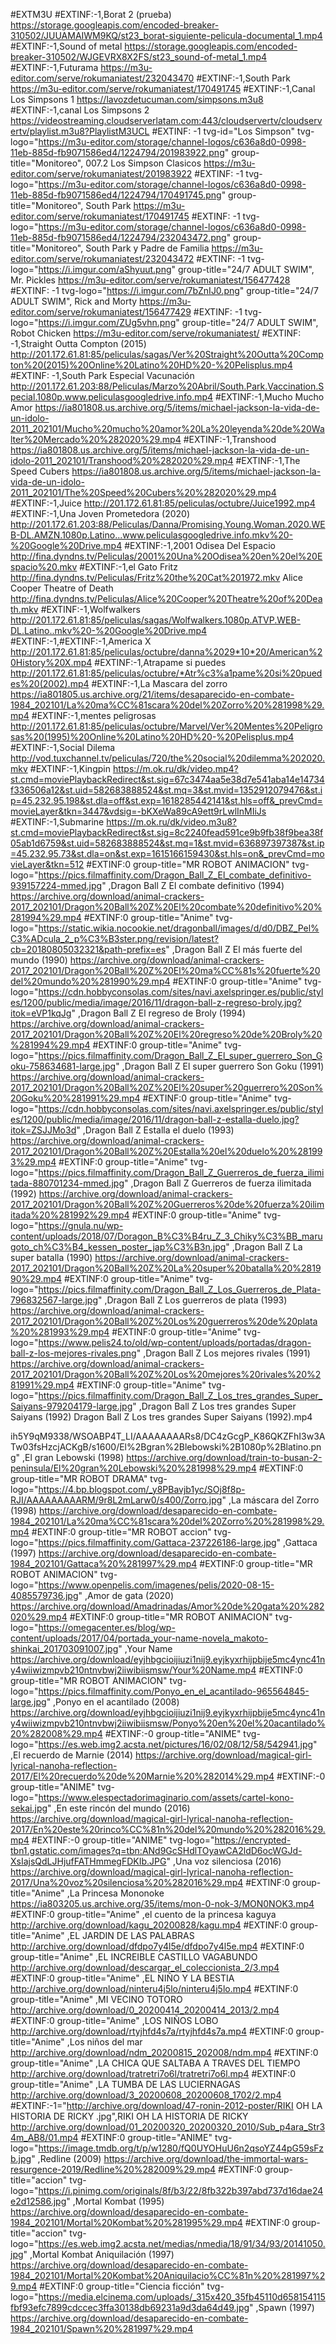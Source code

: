 #EXTM3U
#EXTINF:-1,Borat 2 (prueba)
https://storage.googleapis.com/encoded-breaker-310502/JUUAMAIWM9KQ/st23_borat-siguiente-pelicula-documental_1.mp4
#EXTINF:-1,Sound of metal
https://storage.googleapis.com/encoded-breaker-310502/WJGEVRX8X2FS/st23_sound-of-metal_1.mp4
#EXTINF:-1,Futurama
https://m3u-editor.com/serve/rokumaniatest/232043470
#EXTINF:-1,South Park
https://m3u-editor.com/serve/rokumaniatest/170491745
#EXTINF:-1,Canal Los Simpsons 1
https://lavozdetucuman.com/simpsons.m3u8
#EXTINF:-1,canal Los Simpsons 2
https://videostreaming.cloudserverlatam.com:443/cloudservertv/cloudservertv/playlist.m3u8?PlaylistM3UCL
#EXTINF: -1 tvg-id="Los Simpson" tvg-logo="https://m3u-editor.com/storage/channel-logos/c636a8d0-0998-11eb-885d-fb9071586ed4/1224794/201983922.png" group-title="Monitoreo", 007.2 Los Simpson Clasicos
https://m3u-editor.com/serve/rokumaniatest/201983922
#EXTINF: -1 tvg-logo="https://m3u-editor.com/storage/channel-logos/c636a8d0-0998-11eb-885d-fb9071586ed4/1224794/170491745.png" group-title="Monitoreo", South Park
https://m3u-editor.com/serve/rokumaniatest/170491745
#EXTINF: -1 tvg-logo="https://m3u-editor.com/storage/channel-logos/c636a8d0-0998-11eb-885d-fb9071586ed4/1224794/232043472.png" group-title="Monitoreo", South Park y Padre de Familia
https://m3u-editor.com/serve/rokumaniatest/232043472
#EXTINF: -1 tvg-logo="https://i.imgur.com/aShyuut.png" group-title="24/7 ADULT SWIM", Mr. Pickles
https://m3u-editor.com/serve/rokumaniatest/156477428
#EXTINF: -1 tvg-logo="https://i.imgur.com/7bZnIJ0.png" group-title="24/7 ADULT SWIM", Rick and Morty
https://m3u-editor.com/serve/rokumaniatest/156477429
#EXTINF: -1 tvg-logo="https://i.imgur.com/ZUg5vhn.png" group-title="24/7 ADULT SWIM", Robot Chicken
https://m3u-editor.com/serve/rokumaniatest/
#EXTINF: -1,Straight Outta Compton (2015)
http://201.172.61.81:85/peliculas/sagas/Ver%20Straight%20Outta%20Compton%20(2015)%20Online%20Latino%20HD%20-%20Pelisplus.mp4
#EXTINF: -1,South Park Especial Vacunación
http://201.172.61.203:88/Peliculas/Marzo%20Abril/South.Park.Vaccination.Special.1080p.www.peliculasgoogledrive.info.mp4
#EXTINF:-1,Mucho Mucho Amor
https://ia801808.us.archive.org/5/items/michael-jackson-la-vida-de-un-idolo-2011_202101/Mucho%20mucho%20amor%20La%20leyenda%20de%20Walter%20Mercado%20%282020%29.mp4
#EXTINF:-1,Transhood
https://ia801808.us.archive.org/5/items/michael-jackson-la-vida-de-un-idolo-2011_202101/Transhood%20%282020%29.mp4
#EXTINF:-1,The Speed Cubers
https://ia801808.us.archive.org/5/items/michael-jackson-la-vida-de-un-idolo-2011_202101/The%20Speed%20Cubers%20%282020%29.mp4
#EXTINF:-1,Juice
http://201.172.61.81:85/peliculas/octubre/Juice1992.mp4
#EXTINF:-1,Una Joven Prometedora (2020)
http://201.172.61.203:88/Peliculas/Danna/Promising.Young.Woman.2020.WEB-DL.AMZN.1080p.Latino...www.peliculasgoogledrive.info.mkv%20-%20Google%20Drive.mp4
#EXTINF:-1,2001 Odisea Del Espacio
http://fina.dyndns.tv/Peliculas/2001%20Una%20Odisea%20en%20el%20Espacio%20.mkv
#EXTINF:-1,el Gato Fritz
http://fina.dyndns.tv/Peliculas/Fritz%20the%20Cat%201972.mkv
Alice Cooper Theatre of Death
http://fina.dyndns.tv/Peliculas/Alice%20Cooper%20Theatre%20of%20Death.mkv
#EXTINF:-1,Wolfwalkers
http://201.172.61.81:85/peliculas/sagas/Wolfwalkers.1080p.ATVP.WEB-DL.Latino..mkv%20-%20Google%20Drive.mp4
#EXTINF:-1,#EXTINF:-1,America X
http://201.172.61.81:85/peliculas/octubre/danna%2029*10*20/American%20History%20X.mp4
#EXTINF:-1,Atrapame si puedes
http://201.172.61.81:85/peliculas/octubre/*Atr%c3%a1pame%20si%20puedes%20(2002).mp4
#EXTINF:-1,La Mascara del zorro
https://ia801805.us.archive.org/21/items/desaparecido-en-combate-1984_202101/La%20ma%CC%81scara%20del%20Zorro%20%281998%29.mp4
#EXTINF:-1,mentes peligrosas
http://201.172.61.81:85/peliculas/octubre/Marvel/Ver%20Mentes%20Peligrosas%20(1995)%20Online%20Latino%20HD%20-%20Pelisplus.mp4
#EXTINF:-1,Social Dilema
http://vod.tuxchannel.tv/peliculas/720/the%20social%20dilemma%202020.mkv
#EXTINF:-1,Kingpin
https://m.ok.ru/dk/video.mp4?st.cmd=moviePlaybackRedirect&st.sig=67c3474aa5e38d7e541aba14e14734f336506a12&st.uid=582683888524&st.mq=3&st.mvid=1352912079476&st.ip=45.232.95.198&st.dla=off&st.exp=1618285442141&st.hls=off&_prevCmd=movieLayer&tkn=3447&vdsig=-bKXeWa89cA9ett9rLwlInMIiJs
#EXTINF:-1,Submarine
https://m.ok.ru/dk/video.m3u8?st.cmd=moviePlaybackRedirect&st.sig=8c2240fead591ce9b9fb38f9bea38f05ab1d6759&st.uid=582683888524&st.mq=1&st.mvid=636897397387&st.ip=45.232.95.73&st.dla=on&st.exp=1615166159430&st.hls=on&_prevCmd=movieLayer&tkn=512
#EXTINF:0 group-title="MR ROBOT ANIMACION" tvg-logo="https://pics.filmaffinity.com/Dragon_Ball_Z_El_combate_definitivo-939157224-mmed.jpg" ,Dragon Ball Z El combate definitivo (1994)
https://archive.org/download/animal-crackers-2017_202101/Dragon%20Ball%20Z%20El%20combate%20definitivo%20%281994%29.mp4
#EXTINF:0 group-title="Anime" tvg-logo="https://static.wikia.nocookie.net/dragonball/images/d/d0/DBZ_Pel%C3%ADcula_2_p%C3%B3ster.png/revision/latest?cb=20180805032321&path-prefix=es" ,Dragon Ball Z El más fuerte del mundo (1990)
https://archive.org/download/animal-crackers-2017_202101/Dragon%20Ball%20Z%20El%20ma%CC%81s%20fuerte%20del%20mundo%20%281990%29.mp4
#EXTINF:0 group-title="Anime" tvg-logo="https://cdn.hobbyconsolas.com/sites/navi.axelspringer.es/public/styles/1200/public/media/image/2016/11/dragon-ball-z-regreso-broly.jpg?itok=eVP1kqJg" ,Dragon Ball Z El regreso de Broly (1994)
https://archive.org/download/animal-crackers-2017_202101/Dragon%20Ball%20Z%20El%20regreso%20de%20Broly%20%281994%29.mp4
#EXTINF:0 group-title="Anime" tvg-logo="https://pics.filmaffinity.com/Dragon_Ball_Z_El_super_guerrero_Son_Goku-758634681-large.jpg" ,Dragon Ball Z El super guerrero Son Goku (1991)
https://archive.org/download/animal-crackers-2017_202101/Dragon%20Ball%20Z%20El%20super%20guerrero%20Son%20Goku%20%281991%29.mp4
#EXTINF:0 group-title="Anime" tvg-logo="https://cdn.hobbyconsolas.com/sites/navi.axelspringer.es/public/styles/1200/public/media/image/2016/11/dragon-ball-z-estalla-duelo.jpg?itok=ZSJJMo3d" ,Dragon Ball Z Estalla el duelo (1993)
https://archive.org/download/animal-crackers-2017_202101/Dragon%20Ball%20Z%20Estalla%20el%20duelo%20%281993%29.mp4
#EXTINF:0 group-title="Anime" tvg-logo="https://pics.filmaffinity.com/Dragon_Ball_Z_Guerreros_de_fuerza_ilimitada-880701234-mmed.jpg" ,Dragon Ball Z Guerreros de fuerza ilimitada (1992)
https://archive.org/download/animal-crackers-2017_202101/Dragon%20Ball%20Z%20Guerreros%20de%20fuerza%20ilimitada%20%281992%29.mp4
#EXTINF:0 group-title="Anime" tvg-logo="https://gnula.nu/wp-content/uploads/2018/07/Doragon_B%C3%B4ru_Z_3_Chiky%C3%BB_marugoto_ch%C3%B4_kessen_poster_jap%C3%B3n.jpg" ,Dragon Ball Z La super batalla (1990)
https://archive.org/download/animal-crackers-2017_202101/Dragon%20Ball%20Z%20La%20super%20batalla%20%281990%29.mp4
#EXTINF:0 group-title="Anime" tvg-logo="https://pics.filmaffinity.com/Dragon_Ball_Z_Los_Guerreros_de_Plata-796832567-large.jpg" ,Dragon Ball Z Los guerreros de plata (1993)
https://archive.org/download/animal-crackers-2017_202101/Dragon%20Ball%20Z%20Los%20guerreros%20de%20plata%20%281993%29.mp4
#EXTINF:0 group-title="Anime" tvg-logo="https://www.pelis24.to/old/wp-content/uploads/portadas/dragon-ball-z-los-mejores-rivales.png" ,Dragon Ball Z Los mejores rivales (1991)
https://archive.org/download/animal-crackers-2017_202101/Dragon%20Ball%20Z%20Los%20mejores%20rivales%20%281991%29.mp4
#EXTINF:0 group-title="Anime" tvg-logo="https://pics.filmaffinity.com/Dragon_Ball_Z_Los_tres_grandes_Super_Saiyans-979204179-large.jpg" ,Dragon Ball Z Los tres grandes Super Saiyans (1992)
Dragon Ball Z Los tres grandes Super Saiyans (1992).mp4

ih5Y9qM9338/WSOABP4T_LI/AAAAAAAARs8/DC4zGcgP_K86QKZFhI3w3ATw03fsHzcjACKgB/s1600/El%2Bgran%2Blebowski%2B1080p%2Blatino.png" ,El gran Lebowski (1998)
https://archive.org/download/train-to-busan-2-peninsula/El%20gran%20Lebowski%20%281998%29.mp4
#EXTINF:0 group-title="MR ROBOT DRAMA" tvg-logo="https://4.bp.blogspot.com/_y8PBavjb1yc/SOj8f8p-RJI/AAAAAAAAARM/9r8L2mLarw0/s400/Zorro.jpg" ,La máscara del Zorro (1998)
https://archive.org/download/desaparecido-en-combate-1984_202101/La%20ma%CC%81scara%20del%20Zorro%20%281998%29.mp4
#EXTINF:0 group-title="MR ROBOT accion" tvg-logo="https://pics.filmaffinity.com/Gattaca-237226186-large.jpg" ,Gattaca (1997)
https://archive.org/download/desaparecido-en-combate-1984_202101/Gattaca%20%281997%29.mp4
#EXTINF:0 group-title="MR ROBOT ANIMACION" tvg-logo="https://www.openpelis.com/imagenes/pelis/2020-08-15-4085579736.jpg" ,Amor de gata (2020)
https://archive.org/download/Amadrinadas/Amor%20de%20gata%20%282020%29.mp4
#EXTINF:0 group-title="MR ROBOT ANIMACION" tvg-logo="https://omegacenter.es/blog/wp-content/uploads/2017/04/portada_your-name-novela_makoto-shinkai_201703091007.jpg" ,Your Name
https://archive.org/download/eyjhbgcioijiuzi1nij9.eyjkyxrhijpbije5mc4ync41ny4wiiwizmpvb210ntnvbwj2iiwibiismsw/Your%20Name.mp4
#EXTINF:0 group-title="MR ROBOT ANIMACION" tvg-logo="https://pics.filmaffinity.com/Ponyo_en_el_acantilado-965564845-large.jpg" ,Ponyo en el acantilado (2008)
https://archive.org/download/eyjhbgcioijiuzi1nij9.eyjkyxrhijpbije5mc4ync41ny4wiiwizmpvb210ntnvbwj2iiwibiismsw/Ponyo%20en%20el%20acantilado%20%282008%29.mp4
#EXTINF:-0 group-title="ANIME" tvg-logo="https://es.web.img2.acsta.net/pictures/16/02/08/12/58/542941.jpg" ,El recuerdo de Marnie (2014)
https://archive.org/download/magical-girl-lyrical-nanoha-reflection-2017/El%20recuerdo%20de%20Marnie%20%282014%29.mp4
#EXTINF:-0 group-title="ANIME" tvg-logo="https://www.elespectadorimaginario.com/assets/cartel-kono-sekai.jpg" ,En este rincón del mundo (2016)
https://archive.org/download/magical-girl-lyrical-nanoha-reflection-2017/En%20este%20rinco%CC%81n%20del%20mundo%20%282016%29.mp4
#EXTINF:-0 group-title="ANIME" tvg-logo="https://encrypted-tbn1.gstatic.com/images?q=tbn:ANd9GcSHdlTOyawCA2ldD6ocWGJd-XsIajsQdLJHjufFATHmmegFDKIb.JPG" ,Una voz silenciosa (2016)
https://archive.org/download/magical-girl-lyrical-nanoha-reflection-2017/Una%20voz%20silenciosa%20%282016%29.mp4
#EXTINF:0 group-title="Anime" ,La Princesa Mononoke
https://ia803205.us.archive.org/35/items/mon-0-nok-3/MON0NOK3.mp4
#EXTINF:0 group-title="Anime" ,el cuento de la princesa kaguya 
http://archive.org/download/kagu_20200828/kagu.mp4
#EXTINF:0 group-title="Anime" ,EL JARDIN DE LAS PALABRAS 
http://archive.org/download/dfdpo7y4l5e/dfdpo7y4l5e.mp4
#EXTINF:0 group-title="Anime" ,EL INCREIBLE CASTILLO VAGABUNDO 
http://archive.org/download/descargar_el_coleccionista_2/3.mp4
#EXTINF:0 group-title="Anime" ,EL NIÑO Y LA BESTIA 
http://archive.org/download/ninteru4j5lo/ninteru4j5lo.mp4
#EXTINF:0 group-title="Anime" ,MI VECINO TOTORO 
http://archive.org/download/0_20200414_20200414_2013/2.mp4
#EXTINF:0 group-title="Anime" ,LOS NIÑOS LOBO 
http://archive.org/download/rtyjhfd4s7a/rtyjhfd4s7a.mp4
#EXTINF:0 group-title="Anime" ,Los niños del mar 
http://archive.org/download/ndm_20200815_202008/ndm.mp4
#EXTINF:0 group-title="Anime" ,LA CHICA QUE SALTABA A TRAVES DEL TIEMPO 
http://archive.org/download/tratretri7o6l/tratretri7o6l.mp4 
#EXTINF:0 group-title="Anime" ,LA TUMBA DE LAS LUCIERNAGAS 
http://archive.org/download/3_20200608_20200608_1702/2.mp4
#EXTINF:-1="http://archive.org/download/47-ronin-2012-poster/RIKI OH LA HISTORIA DE RICKY .jpg",RIKI OH LA HISTORIA DE RICKY 
http://archive.org/download/01_20200320_20200320_2010/Sub_p4ara_Str34m_AB8/01.mp4
#EXTINF:0 group-title="ANIME" tvg-logo="https://image.tmdb.org/t/p/w1280/fQ0UYOHuU6n2qsoYZ44pG59sFzb.jpg" ,Redline (2009)
https://archive.org/download/the-immortal-wars-resurgence-2019/Redline%20%282009%29.mp4
#EXTINF:0 group-title="accion" tvg-logo="https://i.pinimg.com/originals/8f/b3/22/8fb322b397abd737d16dae24e2d12586.jpg" ,Mortal Kombat (1995)
https://archive.org/download/desaparecido-en-combate-1984_202101/Mortal%20Kombat%20%281995%29.mp4
#EXTINF:0 group-title="accion" tvg-logo="https://es.web.img2.acsta.net/medias/nmedia/18/91/34/93/20141050.jpg" ,Mortal Kombat Aniquilación (1997)
https://archive.org/download/desaparecido-en-combate-1984_202101/Mortal%20Kombat%20Aniquilacio%CC%81n%20%281997%29.mp4
#EXTINF:0 group-title="Ciencia ficción" tvg-logo="https://media.elcinema.com/uploads/_315x420_35fb45110d658154115fbf93efc7899cdccec3ffa30138db69231a9d3da64d49.jpg" ,Spawn (1997)
https://archive.org/download/desaparecido-en-combate-1984_202101/Spawn%20%281997%29.mp4
